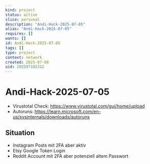 ```yaml
---
kind: project
status: active
slice: personal
description: "Andi-Hack-2025-07-05"
alias: "Andi-Hack-2025-07-05"
requires: []
wants: []
id: Andi-Hack-2025-07-05
tags: []
type: project
context: network
created: 2025-07-08
uid: 202507102312
---
```


# Andi-Hack-2025-07-05

- Virustotal Check: https://www.virustotal.com/gui/home/upload
- Autoruns: https://learn.microsoft.com/en-us/sysinternals/downloads/autoruns

## Situation

- Instagram Posts mit 2FA aber aktiv
- Etsy Google Token Login
- Reddit Account mit 2FA aber potenziell altem Passwort

